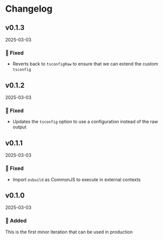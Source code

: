 # Changelog

## v0.1.3

2025-03-03

### 🐛 Fixed

- Reverts back to `tsconfigRaw` to ensure that we can extend the custom `tsconfig`

## v0.1.2

2025-03-03

### 🐛 Fixed

- Updates the `tsconfig` option to use a configuration instead of the raw output

## v0.1.1

2025-03-03

### 🐛 Fixed

- Import `esbuild` as CommonJS to execute in external contexts

## v0.1.0

2025-03-03

### 🚀 Added

This is the first minor iteration that can be used in production
